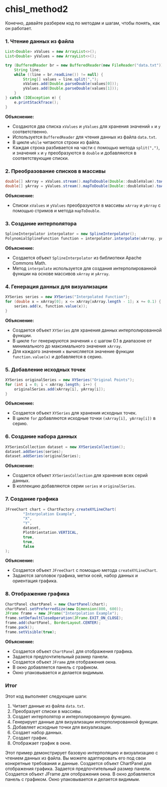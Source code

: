 # chisl_method2
Конечно, давайте разберем код по методам и шагам, чтобы понять, как он работает.

### 1. Чтение данных из файла

```java
List<Double> xValues = new ArrayList<>();
List<Double> yValues = new ArrayList<>();

try (BufferedReader br = new BufferedReader(new FileReader("data.txt"))) {
    String line;
    while ((line = br.readLine()) != null) {
        String[] values = line.split(",");
        xValues.add(Double.parseDouble(values[0]));
        yValues.add(Double.parseDouble(values[1]));
    }
} catch (IOException e) {
    e.printStackTrace();
}
```

**Объяснение:**
- Создаются два списка `xValues` и `yValues` для хранения значений `x` и `y` соответственно.
- Используется `BufferedReader` для чтения данных из файла `data.txt`.
- В цикле `while` читаются строки из файла.
- Каждая строка разбивается на части с помощью метода `split(",")`, и значения `x` и `y` преобразуются в `double` и добавляются в соответствующие списки.

### 2. Преобразование списков в массивы

```java
double[] xArray = xValues.stream().mapToDouble(Double::doubleValue).toArray();
double[] yArray = yValues.stream().mapToDouble(Double::doubleValue).toArray();
```

**Объяснение:**
- Списки `xValues` и `yValues` преобразуются в массивы `xArray` и `yArray` с помощью стримов и метода `mapToDouble`.

### 3. Создание интерполятора

```java
SplineInterpolator interpolator = new SplineInterpolator();
PolynomialSplineFunction function = interpolator.interpolate(xArray, yArray);
```

**Объяснение:**
- Создается объект `SplineInterpolator` из библиотеки Apache Commons Math.
- Метод `interpolate` используется для создания интерполированной функции на основе массивов `xArray` и `yArray`.

### 4. Генерация данных для визуализации

```java
XYSeries series = new XYSeries("Interpolated Function");
for (double x = xArray[0]; x <= xArray[xArray.length - 1]; x += 0.1) {
    series.add(x, function.value(x));
}
```

**Объяснение:**
- Создается объект `XYSeries` для хранения данных интерполированной функции.
- В цикле `for` генерируются значения `x` с шагом 0.1 в диапазоне от минимального до максимального значения `xArray`.
- Для каждого значения `x` вычисляется значение функции `function.value(x)` и добавляется в серию.

### 5. Добавление исходных точек

```java
XYSeries originalSeries = new XYSeries("Original Points");
for (int i = 0; i < xArray.length; i++) {
    originalSeries.add(xArray[i], yArray[i]);
}
```

**Объяснение:**
- Создается объект `XYSeries` для хранения исходных точек.
- В цикле `for` добавляются исходные точки `(xArray[i], yArray[i])` в серию.

### 6. Создание набора данных

```java
XYSeriesCollection dataset = new XYSeriesCollection();
dataset.addSeries(series);
dataset.addSeries(originalSeries);
```

**Объяснение:**
- Создается объект `XYSeriesCollection` для хранения всех серий данных.
- В коллекцию добавляются серии `series` и `originalSeries`.

### 7. Создание графика

```java
JFreeChart chart = ChartFactory.createXYLineChart(
        "Interpolation Example",
        "X",
        "Y",
        dataset,
        PlotOrientation.VERTICAL,
        true,
        true,
        false
);
```

**Объяснение:**
- Создается объект `JFreeChart` с помощью метода `createXYLineChart`.
- Задаются заголовок графика, метки осей, набор данных и ориентация графика.

### 8. Отображение графика

```java
ChartPanel chartPanel = new ChartPanel(chart);
chartPanel.setPreferredSize(new Dimension(800, 600));
JFrame frame = new JFrame("Interpolation Example");
frame.setDefaultCloseOperation(JFrame.EXIT_ON_CLOSE);
frame.add(chartPanel, BorderLayout.CENTER);
frame.pack();
frame.setVisible(true);
```

**Объяснение:**
- Создается объект `ChartPanel` для отображения графика.
- Задается предпочтительный размер панели.
- Создается объект `JFrame` для отображения окна.
- В окно добавляется панель с графиком.
- Окно упаковывается и делается видимым.

### Итог

Этот код выполняет следующие шаги:
1. Читает данные из файла `data.txt`.
2. Преобразует списки в массивы.
3. Создает интерполятор и интерполированную функцию.
4. Генерирует данные для визуализации интерполированной функции.
5. Добавляет исходные точки для визуализации.
6. Создает набор данных.
7. Создает график.
8. Отображает график в окне.

Этот пример демонстрирует базовую интерполяцию и визуализацию с чтением данных из файла. Вы можете адаптировать его под свои конкретные требования и данные.
Создается объект ChartPanel для отображения графика.
Задается предпочтительный размер панели.
Создается объект JFrame для отображения окна.
В окно добавляется панель с графиком.
Окно упаковывается и делается видимым.

